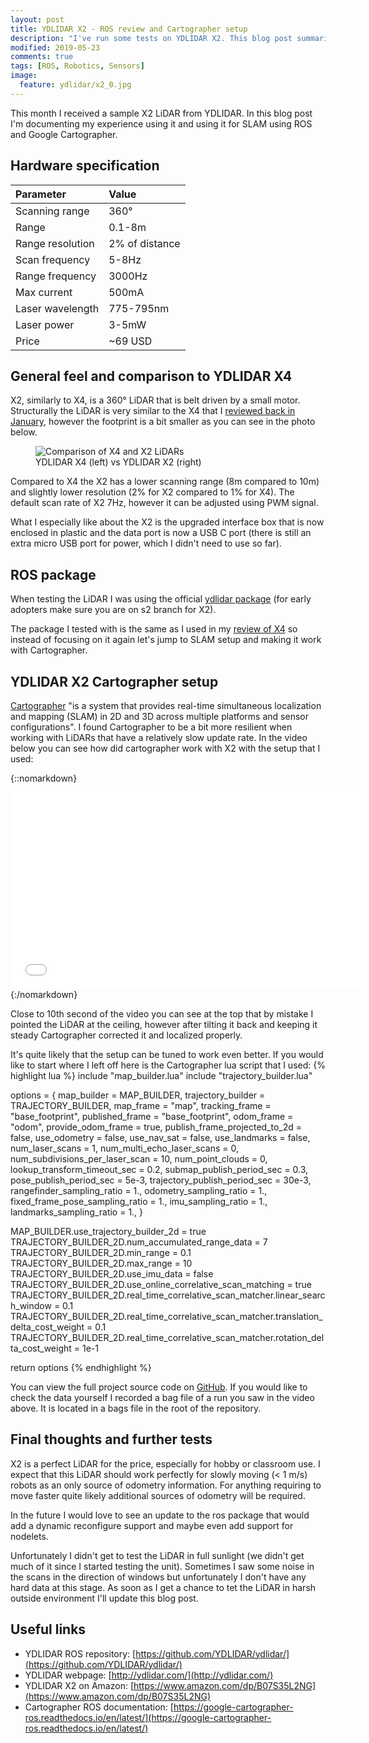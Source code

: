 ```yaml
---
layout: post
title: YDLIDAR X2 - ROS review and Cartographer setup
description: "I've run some tests on YDLIDAR X2. This blog post summarizes the experience and shows the LiDAR working with Google Cartographer."
modified: 2019-05-23
comments: true
tags: [ROS, Robotics, Sensors]
image:
  feature: ydlidar/x2_0.jpg
---
```


This month I received a sample X2 LiDAR from YDLIDAR. In this blog post I'm documenting my experience using it and using it for SLAM using ROS and Google Cartographer.

<!-- more -->

## Hardware specification

|Parameter       |  Value     |
|:---------|:---------|
|Scanning range | 360° |
|Range | 0.1-8m |
|Range resolution | 2% of distance |
|Scan frequency | 5-8Hz|
|Range frequency | 3000Hz |
|Max current | 500mA |
|Laser wavelength | 775-795nm|
|Laser power | 3-5mW|
|Price | ~69 USD |

## General feel and comparison to YDLIDAR X4

X2, similarly to X4, is a 360° LiDAR that is belt driven by a small motor. Structurally the LiDAR is very similar to the X4 that I [reviewed back in January](https://msadowski.github.io/ydlidar-x4-review/), however the footprint is a bit smaller as you can see in the photo below.

<figure class="center">
	<img src="{{site.url}}/images/ydlidar/x2_1.jpg" alt="Comparison of X4 and X2 LiDARs">
	<figcaption>YDLIDAR X4 (left) vs YDLIDAR X2 (right)</figcaption>
</figure>

Compared to X4 the X2 has a lower scanning range (8m compared to 10m) and slightly lower resolution (2% for X2 compared to 1% for X4). The default scan rate of X2 7Hz, however it can be adjusted using PWM signal.

What I especially like about the X2 is the upgraded interface box that is now enclosed in plastic and the data port is now a USB C port (there is still an extra micro USB port for power, which I didn't need to use so far).

## ROS package

When testing the LiDAR I was using the official [ydlidar package](https://github.com/YDLIDAR/ydlidar/tree/s2) (for early adopters make sure you are on s2 branch for X2).

The package I tested with is the same as I used in my [review of X4](https://msadowski.github.io/ydlidar-x4-review/) so instead of focusing on it again let's jump to SLAM setup and making it work with Cartographer.

## YDLIDAR X2 Cartographer setup

[Cartographer](https://google-cartographer.readthedocs.io/en/latest/) "is a system that provides real-time simultaneous localization and mapping (SLAM) in 2D and 3D across multiple platforms and sensor configurations". I found Cartographer to be a bit more resilient when working with LiDARs that have a relatively slow update rate. In the video below you can see how did cartographer work with X2 with the setup that I used:

{::nomarkdown}
<iframe width="560" height="315" src="//www.youtube.com/embed/pa7j01aq9po" frameborder="0" allowfullscreen></iframe>
{:/nomarkdown}

Close to 10th second of the video you can see at the top that by mistake I pointed the LiDAR at the ceiling, however after tilting it back and keeping it steady Cartographer corrected it and localized properly.

It's quite likely that the setup can be tuned to work even better. If you would like to start where I left off here is the Cartographer lua script that I used:
{% highlight lua %}
include "map_builder.lua"
include "trajectory_builder.lua"

options = {
  map_builder = MAP_BUILDER,
  trajectory_builder = TRAJECTORY_BUILDER,
  map_frame = "map",
  tracking_frame = "base_footprint",
  published_frame = "base_footprint",
  odom_frame = "odom",
  provide_odom_frame = true,
  publish_frame_projected_to_2d = false,
  use_odometry = false,
  use_nav_sat = false,
  use_landmarks = false,
  num_laser_scans = 1,
  num_multi_echo_laser_scans = 0,
  num_subdivisions_per_laser_scan = 10,
  num_point_clouds = 0,
  lookup_transform_timeout_sec = 0.2,
  submap_publish_period_sec = 0.3,
  pose_publish_period_sec = 5e-3,
  trajectory_publish_period_sec = 30e-3,
  rangefinder_sampling_ratio = 1.,
  odometry_sampling_ratio = 1.,
  fixed_frame_pose_sampling_ratio = 1.,
  imu_sampling_ratio = 1.,
  landmarks_sampling_ratio = 1.,
}

MAP_BUILDER.use_trajectory_builder_2d = true
TRAJECTORY_BUILDER_2D.num_accumulated_range_data = 7
TRAJECTORY_BUILDER_2D.min_range = 0.1
TRAJECTORY_BUILDER_2D.max_range = 10
TRAJECTORY_BUILDER_2D.use_imu_data = false
TRAJECTORY_BUILDER_2D.use_online_correlative_scan_matching = true
TRAJECTORY_BUILDER_2D.real_time_correlative_scan_matcher.linear_search_window = 0.1
TRAJECTORY_BUILDER_2D.real_time_correlative_scan_matcher.translation_delta_cost_weight = 0.1
TRAJECTORY_BUILDER_2D.real_time_correlative_scan_matcher.rotation_delta_cost_weight = 1e-1

return options
{% endhighlight %}

You can view the full project source code on [GitHub](https://github.com/msadowski/x2_cartographer). If you would like to check the data yourself I recorded a bag file of a run you saw in the video above. It is located in a bags file in the root of the repository.

## Final thoughts and further tests

X2 is a perfect LiDAR for the price, especially for hobby or classroom use. I expect that this LiDAR should work perfectly for slowly moving (< 1 m/s) robots as an only source of odometry information. For anything requiring to move faster quite likely additional sources of odometry will be required.

In the future I would love to see an update to the ros package that would add a dynamic reconfigure support and maybe even add support for nodelets.

Unfortunately I didn't get to test the LiDAR in full sunlight (we didn't get much of it since I started testing the unit). Sometimes I saw some noise in the scans in the direction of windows but unfortunately I don't have any hard data at this stage. As soon as I get a chance to tet the LiDAR in harsh outside environment I'll update this blog post.

## Useful links

* YDLIDAR ROS repository: [https://github.com/YDLIDAR/ydlidar/](https://github.com/YDLIDAR/ydlidar/)
* YDLIDAR webpage: [http://ydlidar.com/](http://ydlidar.com/)
* YDLIDAR X2 on Amazon: [https://www.amazon.com/dp/B07S35L2NG](https://www.amazon.com/dp/B07S35L2NG)
* Cartographer ROS documentation: [https://google-cartographer-ros.readthedocs.io/en/latest/](https://google-cartographer-ros.readthedocs.io/en/latest/)
